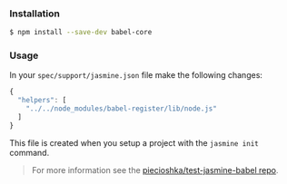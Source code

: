 ### Installation

```sh
$ npm install --save-dev babel-core
```

### Usage

In your `spec/support/jasmine.json` file make the following changes:

```js
{
  "helpers": [
    "../../node_modules/babel-register/lib/node.js"
  ]
}
```

This file is created when you setup a project with the `jasmine init` command.

> For more information see the
> [piecioshka/test-jasmine-babel repo](https://github.com/piecioshka/test-jasmine-babel).
